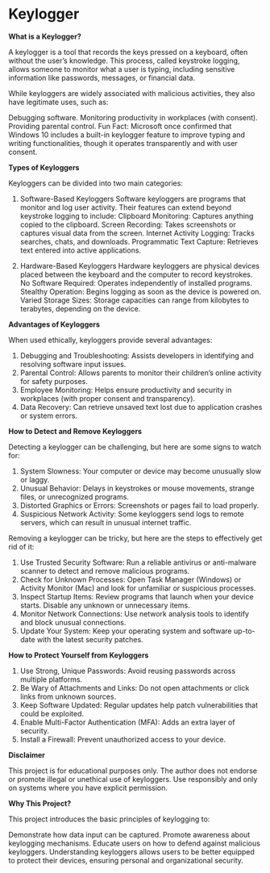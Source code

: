 # Keylogger

**What is a Keylogger?**

A keylogger is a tool that records the keys pressed on a keyboard, often without the user’s knowledge. This process, called keystroke logging, allows someone to monitor what a user is typing, including sensitive information like passwords, messages, or financial data.

While keyloggers are widely associated with malicious activities, they also have legitimate uses, such as:

Debugging software.
Monitoring productivity in workplaces (with consent).
Providing parental control.
Fun Fact: Microsoft once confirmed that Windows 10 includes a built-in keylogger feature to improve typing and writing functionalities, though it operates transparently and with user consent.

**Types of Keyloggers**

Keyloggers can be divided into two main categories:

1. Software-Based Keyloggers
Software keyloggers are programs that monitor and log user activity. Their features can extend beyond keystroke logging to include:
Clipboard Monitoring: Captures anything copied to the clipboard.
Screen Recording: Takes screenshots or captures visual data from the screen.
Internet Activity Logging: Tracks searches, chats, and downloads.
Programmatic Text Capture: Retrieves text entered into active applications.

2. Hardware-Based Keyloggers
Hardware keyloggers are physical devices placed between the keyboard and the computer to record keystrokes.
No Software Required: Operates independently of installed programs.
Stealthy Operation: Begins logging as soon as the device is powered on.
Varied Storage Sizes: Storage capacities can range from kilobytes to terabytes, depending on the device.

**Advantages of Keyloggers**

When used ethically, keyloggers provide several advantages:

1. Debugging and Troubleshooting: Assists developers in identifying and resolving software input issues.
2. Parental Control: Allows parents to monitor their children’s online activity for safety purposes.
3. Employee Monitoring: Helps ensure productivity and security in workplaces (with proper consent and transparency).
4. Data Recovery: Can retrieve unsaved text lost due to application crashes or system errors.

**How to Detect and Remove Keyloggers**

Detecting a keylogger can be challenging, but here are some signs to watch for:

1. System Slowness: Your computer or device may become unusually slow or laggy.
2. Unusual Behavior: Delays in keystrokes or mouse movements, strange files, or unrecognized programs.
3. Distorted Graphics or Errors: Screenshots or pages fail to load properly.
4. Suspicious Network Activity: Some keyloggers send logs to remote servers, which can result in unusual internet traffic.

Removing a keylogger can be tricky, but here are the steps to effectively get rid of it:

1. Use Trusted Security Software: Run a reliable antivirus or anti-malware scanner to detect and remove malicious programs.
2. Check for Unknown Processes: Open Task Manager (Windows) or Activity Monitor (Mac) and look for unfamiliar or suspicious processes.
3. Inspect Startup Items: Review programs that launch when your device starts. Disable any unknown or unnecessary items.
4. Monitor Network Connections: Use network analysis tools to identify and block unusual connections.
5. Update Your System: Keep your operating system and software up-to-date with the latest security patches.

**How to Protect Yourself from Keyloggers**

1. Use Strong, Unique Passwords: Avoid reusing passwords across multiple platforms.
2. Be Wary of Attachments and Links: Do not open attachments or click links from unknown sources.
3. Keep Software Updated: Regular updates help patch vulnerabilities that could be exploited.
4. Enable Multi-Factor Authentication (MFA): Adds an extra layer of security.
5. Install a Firewall: Prevent unauthorized access to your device.


**Disclaimer**

This project is for educational purposes only. The author does not endorse or promote illegal or unethical use of keyloggers. Use responsibly and only on systems where you have explicit permission.

**Why This Project?**

This project introduces the basic principles of keylogging to:

Demonstrate how data input can be captured.
Promote awareness about keylogging mechanisms.
Educate users on how to defend against malicious keyloggers.
Understanding keyloggers allows users to be better equipped to protect their devices, ensuring personal and organizational security.

